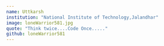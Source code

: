 ```yaml
---
name: Uttkarsh
institution: "National Institute of Technology,Jalandhar"
image: loneWarrior581.jpg
quote: "Think twice....Code Once....."
github: loneWarrior581
---
```

